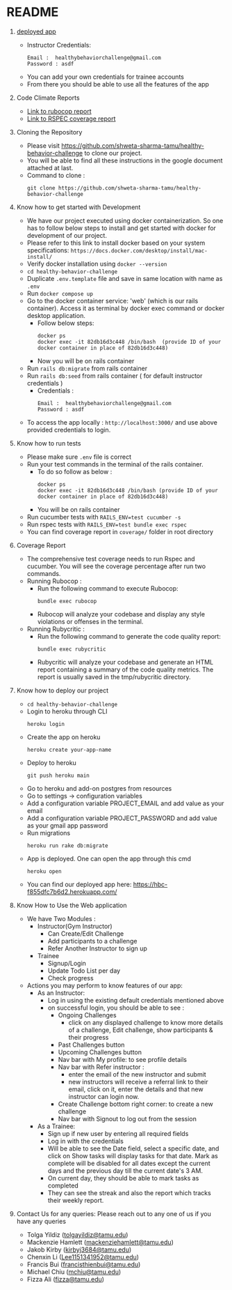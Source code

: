 # README

1. [deployed app](https://hbc-f855dfc7b6d2.herokuapp.com/)
      - Instructor Credentials:
           ```
           Email :  healthybehaviorchallenge@gmail.com
           Password : asdf
           ```
     - You can add your own credentials for trainee accounts
     - From there you should be able to use all the features of the app
2. Code Climate Reports
      - [Link to rubocop report](https://drive.google.com/file/d/1NIKxQ7L5d2Z-Bvtc3XkgI9SvOUgWsEpp/view?usp=sharing)
      - [Link to RSPEC coverage report](https://drive.google.com/drive/folders/1-cmpYC1cz5VsGO3EU0Q846kFAJdKuQLM?usp=drive_link)
3. Cloning the Repository
      - Please visit https://github.com/shweta-sharma-tamu/healthy-behavior-challenge to clone our project. 
      - You will be able to find all these instructions in the google document attached at last. 
      - Command to clone :
        ```
        git clone https://github.com/shweta-sharma-tamu/healthy-behavior-challenge
        ```

4. Know how to get started with Development
     - We have our project executed using docker containerization. So one has to follow below steps to install and get started with docker for development of our project.
     - Please refer to this link to install docker based on your system specifications: ``` https://docs.docker.com/desktop/install/mac-install/ ```
     - Verify docker installation using  ``` docker --version ```
     - ``` cd healthy-behavior-challenge ```
     - Duplicate ``` .env.template ``` file and save in same location with name as ``` .env ```
     - Run ``` docker compose up ```
     - Go to the docker container service: 'web' (which is our rails container). Access it as terminal by docker exec command or docker desktop application.
        - Follow below steps:
          ```
          docker ps
          docker exec -it 82db16d3c448 /bin/bash  (provide ID of your docker container in place of 82db16d3c448)
          ```
        - Now you will be on rails container
     - Run ``` rails db:migrate ``` from rails container
     - Run ``` rails db:seed ``` from rails container ( for default instructor credentials )
         - Credentials :
           ```
           Email :  healthybehaviorchallenge@gmail.com
           Password : asdf
           ```
     - To access the app locally : ``` http://localhost:3000/ ``` and use above provided credentials to login. 


5. Know how to run tests
     - Please make sure ``` .env ``` file is correct
     - Run your test commands in the terminal of the rails container.
        - To do so follow as below :
          ```
          docker ps
          docker exec -it 82db16d3c448 /bin/bash (provide ID of your docker container in place of 82db16d3c448)
          ```
        - You will be on rails container
     - Run cucumber tests with ``` RAILS_ENV=test cucumber -s ```
     - Run rspec tests with ``` RAILS_ENV=test bundle exec rspec ```
     - You can find coverage report in ``` coverage/ ``` folder in root directory

       
6. Coverage Report
     - The comprehensive test coverage needs to run Rspec and cucumber. You will see the coverage percentage after run two commands. 
     - Running Rubocop :
         - Run the following command to execute Rubocop:
           ```
           bundle exec rubocop
           ```
         - Rubocop will analyze your codebase and display any style violations or offenses in the terminal.
     - Running Rubycritic :
         - Run the following command to generate the code quality report:
           ```
           bundle exec rubycritic
           ```
         - Rubycritic will analyze your codebase and generate an HTML report containing a summary of the code quality metrics. The report is usually saved in the tmp/rubycritic directory.


7. Know how to deploy our project
    - ``` cd healthy-behavior-challenge ```
    - Login to heroku through CLI
      ```
      heroku login
      ```
    - Create the app on heroku
      ```
      heroku create your-app-name
      ```
    - Deploy to heroku
      ```
      git push heroku main
      ```
    - Go to heroku and add-on postgres from resources
    - Go to settings -> configuration variables
    - Add a configuration variable PROJECT_EMAIL and add value as your email
    - Add a configuration variable PROJECT_PASSWORD and add value as your gmail app password
    - Run migrations
      ```
      heroku run rake db:migrate
      ```
    - App is deployed. One can open the app through this cmd
      ```
      heroku open
      ```
    - You can find our deployed app here:
      https://hbc-f855dfc7b6d2.herokuapp.com/
      
8. Know How to Use the Web application
    - We have Two Modules :
       - Instructor(Gym Instructor)
         - Can Create/Edit Challenge
         - Add participants to a challenge
         - Refer Another Instructor to sign up
       - Trainee
         - Signup/Login
         - Update Todo List per day
         - Check progress
    - Actions you may perform to know features of our app:
       - As an Instructor:
         -  Log in using the existing default credentials mentioned above
         -  on successful login, you should be able to see :
            -  Ongoing Challenges
               - click on any displayed challenge to know more details of a challenge, Edit challenge, show participants & their progress 
            -  Past Challenges button
            -  Upcoming Challenges button
            -  Nav bar with My profile: to see profile details
            -  Nav bar with Refer instructor :
               - enter the email of the new instructor and submit
               - new instructors will receive a referral link to their email, click on it, enter the details and that new instructor can login now.
            -  Create Challenge bottom right corner: to create a new challenge
            -  Nav bar with Signout to log out from the session
      - As a Trainee:
        - Sign up if new user by entering all required fields
        - Log in with the credentials
        - Will be able to see the Date field, select a specific date, and click on Show tasks will display tasks for that date. Mark as complete will be disabled for all dates except the current days and the previous day till the current date's 3 AM.
        - On current day, they should be able to mark tasks as completed
        - They can see the streak and also the report which tracks their weekly report.

   
9. Contact Us for any queries: Please reach out to any one of us if you have any queries
    - Tolga Yildiz (tolgayildiz@tamu.edu)
    - Mackenzie Hamlett (mackenziehamlett@tamu.edu)
    - Jakob Kirby (kirbyj3684@tamu.edu)
    - Chenxin Li (Lee1151341952@tamu.edu)
    - Francis Bui (francisthienbui@tamu.edu)
    - Michael Chiu (mchiu@tamu.edu)
    - Fizza Ali (fizza@tamu.edu)
